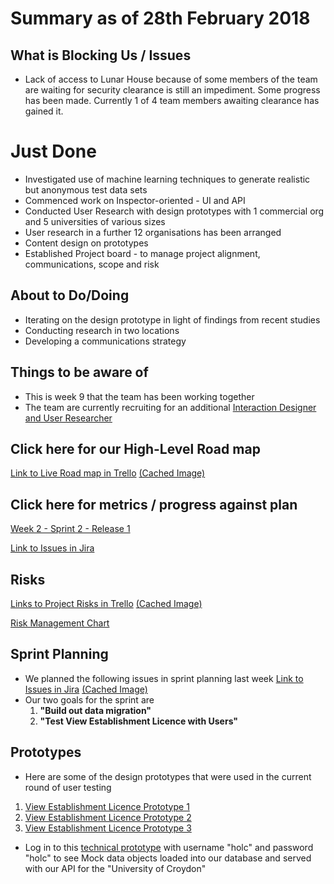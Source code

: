 # Summary as of 28th February 2018

## What is Blocking Us / Issues
* Lack of access to Lunar House because of some members of the team are waiting for security clearance is still an impediment. Some progress has been made. Currently 1 of 4 team members awaiting clearance has gained it. 

# Just Done
* Investigated use of machine learning techniques to generate realistic but anonymous test data sets
* Commenced work on Inspector-oriented - UI and API
* Conducted User Research with design prototypes  with 1 commercial org and 5 universities of various sizes
* User research in a further 12 organisations has been arranged
* Content design on prototypes
* Established Project board - to manage project alignment, communications, scope and risk

## About to Do/Doing
* Iterating on the design prototype in light of findings from recent studies
* Conducting research in two locations
* Developing a communications strategy

## Things to be aware of
* This is week 9 that the team has been working together
* The team are currently recruiting for an additional [Interaction Designer and User Researcher](https://www.marvell-consulting.com/#workwithus)

## Click here for our High-Level Road map
[Link to Live Road map in Trello](https://trello.com/b/gDQdE01u/asl-roadmap)    [\(Cached Image\)](graphs/ASLRoadMap28022018.png)

## Click here for metrics / progress against plan
[Week 2 - Sprint 2 - Release 1](graphs/progress28022018.png)

[Link to Issues in Jira](https://jira.digital.homeoffice.gov.uk/secure/RapidBoard.jspa?rapidView=261)

## Risks
[Links to Project Risks in Trello](https://trello.com/b/VuFuCL7t/risk-register-and-kpis-asl-delivery)    [\(Cached Image\)](graphs/ASLRiskRegister28022018.png)

[Risk Management Chart](graphs/risk28022018.png)

## Sprint Planning
* We planned the following issues in sprint planning last week [Link to Issues in Jira](https://jira.digital.homeoffice.gov.uk/secure/RapidBoard.jspa?rapidView=261)    [\(Cached Image\)](graphs/Sprint28022018.png)
* Our two goals for the sprint are
	1.  **"Build out data migration"**
	2. **"Test View Establishment Licence with Users"**

## Prototypes

* Here are some of the design prototypes that were used in the current round of user testing
1. [View Establishment Licence Prototype 1](graphs/VEL_Prot1.png)
2. [View Establishment Licence Prototype 2](graphs/VEL_Prot2.png)
3. [View Establishment Licence Prototype 3](graphs/VEL_Prot3.png)
* Log in to this [technical prototype](https://public-ui.notprod.asl.homeoffice.gov.uk/) with username "holc" and password "holc" to see Mock data objects loaded into our database and served with our API for the "University of Croydon"
